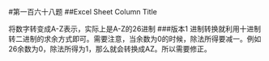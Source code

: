 #第一百六十八题
##Excel Sheet Column Title

将数字转变成A-Z表示，实际上是A-Z的26进制
###版本1
进制转换就利用十进制转二进制的求余方式即可。需要注意，当余数为0的时候，除法所得要减一。例如26余数为0，除法所得为1，那么就会转换成AZ。所以需要修正。